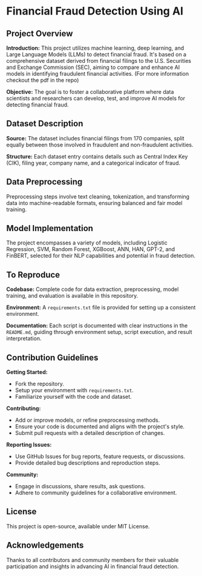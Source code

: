 # Financial Fraud Detection Using AI

## Project Overview

**Introduction:** This project utilizes machine learning, deep learning, and Large Language Models (LLMs) to detect financial fraud. It's based on a comprehensive dataset derived from financial filings to the U.S. Securities and Exchange Commission (SEC), aiming to compare and enhance AI models in identifying fraudulent financial activities. (For more information checkout the pdf in the repo)

**Objective:** The goal is to foster a collaborative platform where data scientists and researchers can develop, test, and improve AI models for detecting financial fraud.

## Dataset Description

**Source:** The dataset includes financial filings from 170 companies, split equally between those involved in fraudulent and non-fraudulent activities.

**Structure:** Each dataset entry contains details such as Central Index Key (CIK), filing year, company name, and a categorical indicator of fraud.

## Data Preprocessing

Preprocessing steps involve text cleaning, tokenization, and transforming data into machine-readable formats, ensuring balanced and fair model training.

## Model Implementation

The project encompasses a variety of models, including Logistic Regression, SVM, Random Forest, XGBoost, ANN, HAN, GPT-2, and FinBERT, selected for their NLP capabilities and potential in fraud detection.

## To Reproduce

**Codebase:** Complete code for data extraction, preprocessing, model training, and evaluation is available in this repository.

**Environment:** A `requirements.txt` file is provided for setting up a consistent environment.

**Documentation:** Each script is documented with clear instructions in the `README.md`, guiding through environment setup, script execution, and result interpretation.

## Contribution Guidelines

**Getting Started:**
- Fork the repository.
- Setup your environment with `requirements.txt`.
- Familiarize yourself with the code and dataset.

**Contributing:**
- Add or improve models, or refine preprocessing methods.
- Ensure your code is documented and aligns with the project's style.
- Submit pull requests with a detailed description of changes.

**Reporting Issues:**
- Use GitHub Issues for bug reports, feature requests, or discussions.
- Provide detailed bug descriptions and reproduction steps.

**Community:**
- Engage in discussions, share results, ask questions.
- Adhere to community guidelines for a collaborative environment.

## License

This project is open-source, available under MIT License.

## Acknowledgements

Thanks to all contributors and community members for their valuable participation and insights in advancing AI in financial fraud detection.
